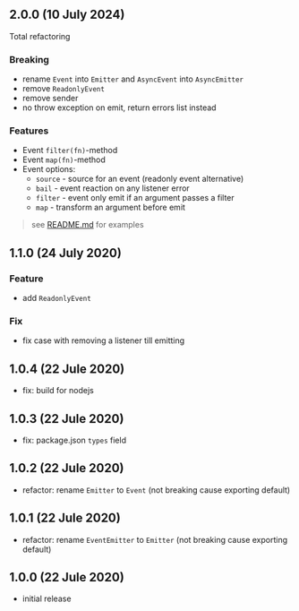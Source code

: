 ## 2.0.0 (10 July 2024)

Total refactoring

### Breaking

- rename `Event` into `Emitter` and `AsyncEvent` into `AsyncEmitter`
- remove `ReadonlyEvent`
- remove sender
- no throw exception on emit, return errors list instead

### Features

- Event `filter(fn)`-method
- Event `map(fn)`-method
- Event options:
  - `source` - source for an event (readonly event alternative)
  - `bail` - event reaction on any listener error
  - `filter` - event only emit if an argument passes a filter
  - `map` - transform an argument before emit

> see [README.md](README.md) for examples

## 1.1.0 (24 July 2020)

### Feature

- add `ReadonlyEvent`

### Fix

- fix case with removing a listener till emitting

## 1.0.4 (22 Jule 2020)

- fix: build for nodejs

## 1.0.3 (22 Jule 2020)

- fix: package.json `types` field

## 1.0.2 (22 Jule 2020)

- refactor: rename `Emitter` to `Event` (not breaking cause exporting default)

## 1.0.1 (22 Jule 2020)

- refactor: rename `EventEmitter` to `Emitter` (not breaking cause exporting default)

## 1.0.0 (22 Jule 2020)

- initial release
